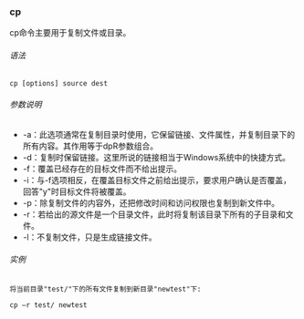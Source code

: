 ### cp
cp命令主要用于复制文件或目录。

###### 语法
```
cp [options] source dest
```

###### 参数说明


-  -a：此选项通常在复制目录时使用，它保留链接、文件属性，并复制目录下的所有内容。其作用等于dpR参数组合。
-  -d：复制时保留链接。这里所说的链接相当于Windows系统中的快捷方式。
-  -f：覆盖已经存在的目标文件而不给出提示。
-  -i：与-f选项相反，在覆盖目标文件之前给出提示，要求用户确认是否覆盖，回答"y"时目标文件将被覆盖。
-  -p：除复制文件的内容外，还把修改时间和访问权限也复制到新文件中。
-  -r：若给出的源文件是一个目录文件，此时将复制该目录下所有的子目录和文件。
-  -l：不复制文件，只是生成链接文件。

###### 实例
```
将当前目录"test/"下的所有文件复制到新目录"newtest"下:

cp –r test/ newtest   
```


